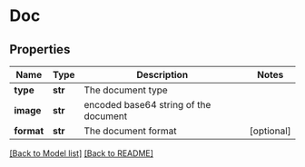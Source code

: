 # Doc

## Properties
Name | Type | Description | Notes
------------ | ------------- | ------------- | -------------
**type** | **str** | The document type | 
**image** | **str** | encoded base64 string of the document | 
**format** | **str** | The document format | [optional] 

[[Back to Model list]](../README.md#documentation-for-models) [[Back to README]](../README.md)


